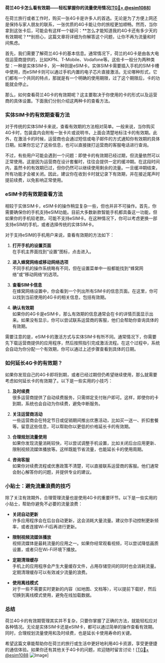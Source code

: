 **荷兰4G卡怎么看有效期——轻松掌握你的流量使用情况[[TG💪+ @esim1088](https://t.me/s/esim1088)]**

在荷兰旅行或者工作时，购买一张4G卡是许多人的首选。无论是为了方便上网还是保持与家人朋友的联系，一张优质的4G卡能让你的旅程更加顺畅。然而，当你拿到这张卡后，可能会有这样一个疑问：**怎么才能知道我的4G卡还有多少天的有效期呢？**别担心，这篇文章将详细为你解答这个问题，让你不再为流量和时间焦虑。

首先，我们需要了解荷兰4G卡的基本信息。通常情况下，荷兰的4G卡是由各大电信运营商提供的，比如KPN、T-Mobile、Vodafone等。这些卡一般分为两种类型：一种是实体SIM卡，另一种则是eSIM卡。实体SIM卡需要插入手机的SIM卡槽中使用，而eSIM卡则可以通过手机内置的电子芯片直接激活。无论哪种形式，它们都有一个共同的特点，那就是有一个明确的使用期限，过了这个期限后，卡的功能就会停止。

那么，如何查看荷兰4G卡的有效期呢？这主要取决于你使用的卡的形式以及运营商的具体设置。下面我们分别介绍这两种卡的查看方法。

### 实体SIM卡的有效期查看方法

对于传统的实体SIM卡来说，查看有效期的方法相对简单。一般来说，当你购买4G卡时，包装盒内会附有一张卡片或说明书，上面会清楚地标注卡的有效期。此外，在激活卡的时候，运营商也会通过短信或电子邮件的方式通知你有效期的具体日期。如果你忘记了这些信息，也可以直接拨打运营商的客服电话进行查询。

不过，有些用户可能会遇到一个问题：即使卡的有效期已经过期，但流量依然可以正常使用。这是因为运营商在设计套餐时，往往会提供一定的缓冲期。在这段时间内，虽然卡的有效期已过，但你仍然可以继续使用剩余的流量。一旦缓冲期结束，所有功能才会被关闭。因此，建议你在收到卡时就记录下有效期，并在接近尾声时提前续费，以免影响正常使用。

### eSIM卡的有效期查看方法

相较于实体SIM卡，eSIM卡的操作稍显复杂一些，但也并非不可操作。首先，你需要确保你的手机支持eSIM功能。目前大多数新款智能手机都具备这一功能，但如果你的手机较老款，可能不支持eSIM卡。在这种情况下，你可以考虑更换一部支持eSIM的手机，或者选择传统的实体SIM卡。

对于支持eSIM的手机用户来说，查看有效期的方法如下：

1. **打开手机的设置页面**  
   在手机主界面找到“设置”图标，点击进入。

2. **进入蜂窝网络或移动网络选项**  
   不同手机的操作系统略有不同，但在设置菜单中一般都能找到“蜂窝网络”或“移动网络”的选项。

3. **查看SIM卡信息**  
   在蜂窝网络设置中，你会看到一个列出所有SIM卡的信息页面。在这里，你可以找到当前使用的4G卡的相关信息，包括有效期。

4. **确认有效期**  
   如果你的4G卡是eSIM卡，那么有效期的信息通常会在卡的详情页面显示出来。如果没有显示，你可以尝试联系运营商的客服，他们会帮助你查询具体的有效期。

需要注意的是，eSIM卡的激活方式与实体SIM卡有所不同。通常情况下，你需要先下载运营商提供的应用程序，然后按照指引完成激活流程。在这个过程中，系统会自动为你分配一个有效期，你可以通过上述步骤查看到具体的日期。

### 如何延长4G卡的有效期？

如果你发现自己的4G卡即将到期，或者已经过期但仍希望继续使用，那么就需要考虑如何延长卡的有效期了。以下是一些实用的小技巧：

1. **及时续费**  
   很多运营商提供了自动续费服务，只需绑定支付账户即可。这样，即使你的卡到期，系统也会自动为你续费，避免中断服务。

2. **关注运营商活动**  
   一些运营商会在特定节日或促销期间推出优惠活动，比如买一送一、折扣套餐等。留意这些信息，可以帮助你以更低的价格延长卡的有效期。

3. **合理规划流量使用**  
   如果你发现流量消耗较快，可以尝试调整手机设置，比如关闭后台应用更新、限制视频流媒体播放等。这样既能节省流量，也能延长卡的使用周期。

4. **咨询客服**  
   如果你对续费流程或优惠政策不清楚，可以直接联系运营商的客服。他们通常会耐心解答你的问题，并提供专业的建议。

### 小贴士：避免流量浪费的技巧

除了关注有效期外，合理管理流量也是使用4G卡的重要环节。以下是一些实用的小贴士，帮助你避免不必要的流量浪费：

- **关闭自动更新**  
  许多应用程序会在后台自动更新，这会消耗大量流量。建议你手动控制更新频率，或者连接Wi-Fi后再进行更新。

- **限制视频流媒体播放**  
  视频流媒体是最耗流量的应用之一。如果你经常观看视频，可以尝试降低画质设置，或者只在Wi-Fi环境下播放。

- **定期清理缓存**  
  手机上的应用程序会产生大量缓存文件，占用存储空间的同时也会消耗流量。定期清理缓存可以有效减少流量的浪费。

- **使用离线模式**  
  对于一些不需要实时更新的内容（如地图、文档等），可以提前下载好，然后切换到离线模式使用，避免在线加载数据。

### 总结

荷兰4G卡的有效期管理其实并不复杂，只要你掌握了正确的方法，就能轻松应对各种情况。无论是实体SIM卡还是eSIM卡，都可以通过简单的操作查看有效期。同时，合理规划流量使用和及时续费，也是延长卡使用寿命的关键。

希望这篇文章能帮助你在荷兰的旅行或生活中更好地利用4G卡资源，享受更便捷的通信体验。如果你还有其他关于4G卡的问题，欢迎随时留言讨论！[[TG💪+ @esim1088](https://t.me/s/esim1088) ![Image](https://i.postimg.cc/4NQfJmqS/Snipaste-2025-05-13-00-14-12.png)]